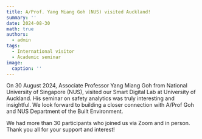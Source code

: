 ```yaml
---
title: A/Prof. Yang Miang Goh (NUS) visited Auckland!
summary: ''
date: 2024-08-30
math: true
authors:
  - admin
tags:
  - International visitor
  - Academic seminar
image:
  caption: ''
---
```

On 30 August 2024, Associate Professor Yang Miang Goh from National University of Singapore (NUS), visited our Smart Digital Lab at University of Auckland. His seminar on safety analytics was truly interesting and insightful. We look forward to building a closer connection with A/Prof Goh and NUS Department of the Built Environment.

We had more than 30 participants who joined us via Zoom and in person. Thank you all for your support and interest!


